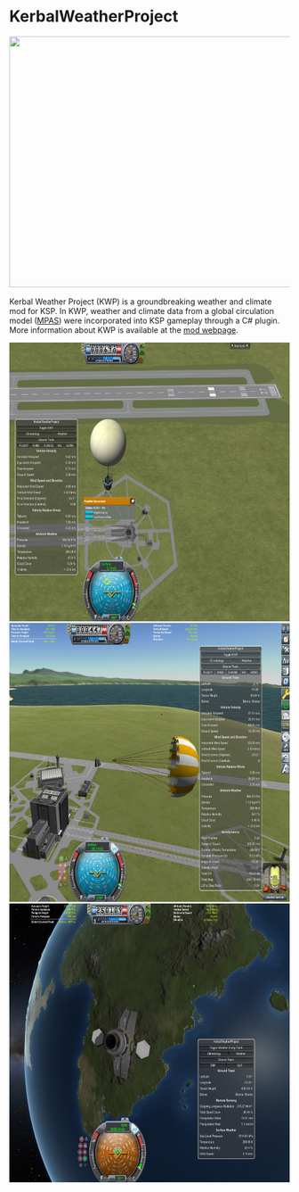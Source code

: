 # KerbalWeatherProject

<p align="center">
<img width="800" height="450" src="Figures/olrtoa_hrly.gif">
</p>

Kerbal Weather Project (KWP) is a groundbreaking weather and climate mod for KSP. In KWP, weather and climate data from a global circulation model ([MPAS](https://mpas-dev.github.io/)) were incorporated into KSP gameplay through a C# plugin. More information about KWP is available at the [mod webpage](https://kerbalwxproject.space).

<p align="center">
<img width="900" height="500" src="Figures/wxballoon.png">
<img width="900" height="500" src="Figures/wind_surfing.png">
<img width="900" height="500" src="Figures/satmet.png">
</p>

